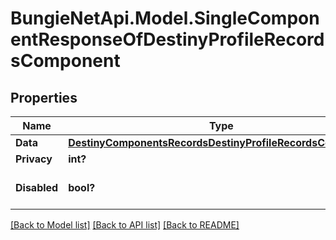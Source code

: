 # BungieNetApi.Model.SingleComponentResponseOfDestinyProfileRecordsComponent
## Properties

Name | Type | Description | Notes
------------ | ------------- | ------------- | -------------
**Data** | [**DestinyComponentsRecordsDestinyProfileRecordsComponent**](DestinyComponentsRecordsDestinyProfileRecordsComponent.md) |  | [optional] 
**Privacy** | **int?** |  | [optional] 
**Disabled** | **bool?** | If true, this component is disabled. | [optional] 

[[Back to Model list]](../README.md#documentation-for-models) [[Back to API list]](../README.md#documentation-for-api-endpoints) [[Back to README]](../README.md)

